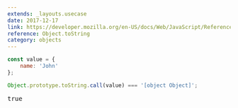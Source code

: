 ```yaml
---
extends: _layouts.usecase
date: 2017-12-17
link: https://developer.mozilla.org/en-US/docs/Web/JavaScript/Reference/Global_Objects/Object/toString
reference: Object.toString
category: objects
---
```



```javascript
const value = {
    name: 'John'
};

Object.prototype.toString.call(value) === '[object Object]';
```
<pre class="output">true</pre>
